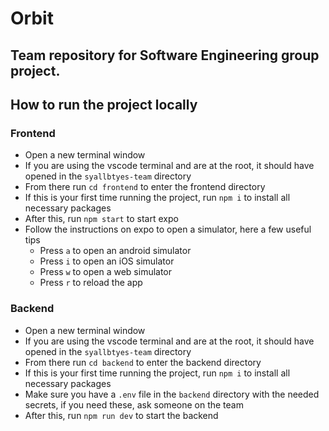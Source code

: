 # Orbit

## Team repository for Software Engineering group project.

## How to run the project locally

### Frontend

-   Open a new terminal window
-   If you are using the vscode terminal and are at the root, it should have opened in the `syallbtyes-team` directory
-   From there run `cd frontend` to enter the frontend directory
-   If this is your first time running the project, run `npm i` to install all necessary packages
-   After this, run `npm start` to start expo
-   Follow the instructions on expo to open a simulator, here a few useful tips
    -   Press `a` to open an android simulator
    -   Press `i` to open an iOS simulator
    -   Press `w` to open a web simulator
    -   Press `r` to reload the app

### Backend

-   Open a new terminal window
-   If you are using the vscode terminal and are at the root, it should have opened in the `syallbtyes-team` directory
-   From there run `cd backend` to enter the backend directory
-   If this is your first time running the project, run `npm i` to install all necessary packages
-   Make sure you have a `.env` file in the `backend` directory with the needed secrets, if you need these, ask someone on the team
-   After this, run `npm run dev` to start the backend
